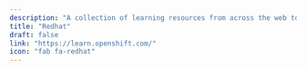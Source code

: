 ```yaml
---
description: "A collection of learning resources from across the web to help you skill up while at home"
title: "Redhat"
draft: false
link: "https://learn.openshift.com/"
icon: "fab fa-redhat"
---
```

